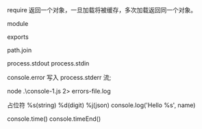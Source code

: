 require 返回一个对象，一旦加载将被缓存，多次加载返回同一个对象。

module

exports

path.join

process.stdout process.stdin 

console.error 写入 process.stderr 流; 

node .\console-1.js 2> errors-file.log

占位符 %s(string)  %d(digit) %j(json) console.log('Hello %s', name)

console.time() console.timeEnd()
